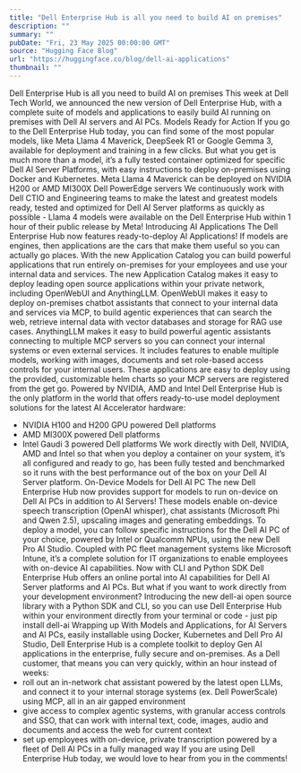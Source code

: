 ```yaml
---
title: "Dell Enterprise Hub is all you need to build AI on premises"
description: ""
summary: ""
pubDate: "Fri, 23 May 2025 00:00:00 GMT"
source: "Hugging Face Blog"
url: "https://huggingface.co/blog/dell-ai-applications"
thumbnail: ""
---
```


Dell Enterprise Hub is all you need to build AI on premises
This week at Dell Tech World, we announced the new version of Dell Enterprise Hub, with a complete suite of models and applications to easily build AI running on premises with Dell AI servers and AI PCs.
Models Ready for Action
If you go to the Dell Enterprise Hub today, you can find some of the most popular models, like Meta Llama 4 Maverick, DeepSeek R1 or Google Gemma 3, available for deployment and training in a few clicks.
But what you get is much more than a model, it’s a fully tested container optimized for specific Dell AI Server Platforms, with easy instructions to deploy on-premises using Docker and Kubernetes.
Meta Llama 4 Maverick can be deployed on NVIDIA H200 or AMD MI300X Dell PowerEdge servers
We continuously work with Dell CTIO and Engineering teams to make the latest and greatest models ready, tested and optimized for Dell AI Server platforms as quickly as possible - Llama 4 models were available on the Dell Enterprise Hub within 1 hour of their public release by Meta!
Introducing AI Applications
The Dell Enterprise Hub now features ready-to-deploy AI Applications!
If models are engines, then applications are the cars that make them useful so you can actually go places. With the new Application Catalog you can build powerful applications that run entirely on-premises for your employees and use your internal data and services.
The new Application Catalog makes it easy to deploy leading open source applications within your private network, including OpenWebUI and AnythingLLM.
OpenWebUI makes it easy to deploy on-premises chatbot assistants that connect to your internal data and services via MCP, to build agentic experiences that can search the web, retrieve internal data with vector databases and storage for RAG use cases.
AnythingLLM makes it easy to build powerful agentic assistants connecting to multiple MCP servers so you can connect your internal systems or even external services. It includes features to enable multiple models, working with images, documents and set role-based access controls for your internal users.
These applications are easy to deploy using the provided, customizable helm charts so your MCP servers are registered from the get go.
Powered by NVIDIA, AMD and Intel
Dell Enterprise Hub is the only platform in the world that offers ready-to-use model deployment solutions for the latest AI Accelerator hardware:
- NVIDIA H100 and H200 GPU powered Dell platforms
- AMD MI300X powered Dell platforms
- Intel Gaudi 3 powered Dell platforms
We work directly with Dell, NVIDIA, AMD and Intel so that when you deploy a container on your system, it’s all configured and ready to go, has been fully tested and benchmarked so it runs with the best performance out of the box on your Dell AI Server platform.
On-Device Models for Dell AI PC
The new Dell Enterprise Hub now provides support for models to run on-device on Dell AI PCs in addition to AI Servers!
These models enable on-device speech transcription (OpenAI whisper), chat assistants (Microsoft Phi and Qwen 2.5), upscaling images and generating embeddings.
To deploy a model, you can follow specific instructions for the Dell AI PC of your choice, powered by Intel or Qualcomm NPUs, using the new Dell Pro AI Studio. Coupled with PC fleet management systems like Microsoft Intune, it’s a complete solution for IT organizations to enable employees with on-device AI capabilities.
Now with CLI and Python SDK
Dell Enterprise Hub offers an online portal into AI capabilities for Dell AI Server platforms and AI PCs. But what if you want to work directly from your development environment?
Introducing the new dell-ai open source library with a Python SDK and CLI, so you can use Dell Enterprise Hub within your environment directly from your terminal or code - just pip install dell-ai
Wrapping up
With Models and Applications, for AI Servers and AI PCs, easily installable using Docker, Kubernetes and Dell Pro AI Studio, Dell Enterprise Hub is a complete toolkit to deploy Gen AI applications in the enterprise, fully secure and on-premises.
As a Dell customer, that means you can very quickly, within an hour instead of weeks:
- roll out an in-network chat assistant powered by the latest open LLMs, and connect it to your internal storage systems (ex. Dell PowerScale) using MCP, all in an air gapped environment
- give access to complex agentic systems, with granular access controls and SSO, that can work with internal text, code, images, audio and documents and access the web for current context
- set up employees with on-device, private transcription powered by a fleet of Dell AI PCs in a fully managed way
If you are using Dell Enterprise Hub today, we would love to hear from you in the comments!